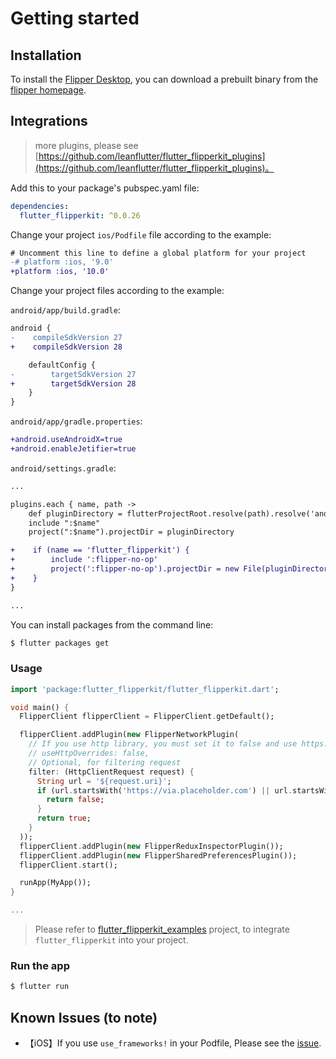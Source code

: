 # Getting started

## Installation

To install the [Flipper Desktop](https://fbflipper.com/), you can download a prebuilt binary from the [flipper homepage](https://fbflipper.com/).

## Integrations

> more plugins, please see [https://github.com/leanflutter/flutter_flipperkit_plugins](https://github.com/leanflutter/flutter_flipperkit_plugins)。

Add this to your package's pubspec.yaml file:

```yaml
dependencies:
  flutter_flipperkit: ^0.0.26
```

Change your project `ios/Podfile` file according to the example:

```diff
# Uncomment this line to define a global platform for your project
-# platform :ios, '9.0'
+platform :ios, '10.0'
```

Change your project files according to the example:

`android/app/build.gradle`:

```diff
android {
-    compileSdkVersion 27
+    compileSdkVersion 28

    defaultConfig {
-        targetSdkVersion 27
+        targetSdkVersion 28
    }
}
```

`android/app/gradle.properties`:

```diff
+android.useAndroidX=true
+android.enableJetifier=true
```

`android/settings.gradle`:
```diff
...

plugins.each { name, path ->
    def pluginDirectory = flutterProjectRoot.resolve(path).resolve('android').toFile()
    include ":$name"
    project(":$name").projectDir = pluginDirectory

+    if (name == 'flutter_flipperkit') {
+        include ':flipper-no-op'
+        project(':flipper-no-op').projectDir = new File(pluginDirectory, 'flipper-no-op')
+    }
}

...

```

You can install packages from the command line:

```bash
$ flutter packages get
```

### Usage

```dart
import 'package:flutter_flipperkit/flutter_flipperkit.dart';

void main() {
  FlipperClient flipperClient = FlipperClient.getDefault();

  flipperClient.addPlugin(new FlipperNetworkPlugin(
    // If you use http library, you must set it to false and use https://pub.dev/packages/flipperkit_http_interceptor
    // useHttpOverrides: false,
    // Optional, for filtering request
    filter: (HttpClientRequest request) {
      String url = '${request.uri}';
      if (url.startsWith('https://via.placeholder.com') || url.startsWith('https://gravatar.com')) {
        return false;
      }
      return true;
    }
  ));
  flipperClient.addPlugin(new FlipperReduxInspectorPlugin());
  flipperClient.addPlugin(new FlipperSharedPreferencesPlugin());
  flipperClient.start();

  runApp(MyApp());
}

...

```

> Please refer to  [flutter_flipperkit_examples](flutter_flipperkit_examples) project, to integrate `flutter_flipperkit` into your project.

### Run the app

```bash
$ flutter run
```

## Known Issues (to note)

- 【iOS】If you use `use_frameworks!` in your Podfile, Please see the [issue](https://github.com/leanflutter/flutter_flipperkit/issues/10#issuecomment-505138362).
